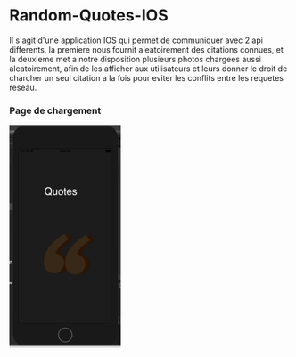 # Random-Quotes-IOS

Il s'agit d'une application IOS qui permet de communiquer avec 2 api differents, la premiere nous fournit aleatoirement
des citations connues, et la deuxieme met a notre disposition plusieurs photos chargees aussi aleatoirement, afin de 
les afficher aux utilisateurs et leurs donner le droit de charcher un seul citation a la fois pour eviter les conflits 
entre les requetes reseau.

<h3> Page de chargement </h3>
<img src="App-Result-Images/launchscreen.PNG" width="200" height="400">
